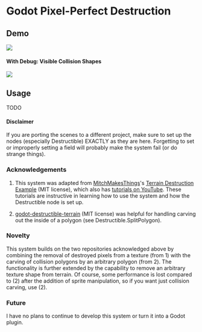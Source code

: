 # Godot Pixel-Perfect Destruction

## Demo

![](https://github.com/p-zach/godot-pixel-destruction/blob/main/github_files/Demo.gif)

#### With Debug: Visible Collision Shapes

![](https://github.com/p-zach/godot-pixel-destruction/blob/main/github_files/Demo_CollisionShapes.gif)

## Usage

TODO

#### Disclaimer

If you are porting the scenes to a different project, make sure to set up the nodes (especially Destructible) EXACTLY as they are here.
Forgetting to set or improperly setting a field will probably make the system fail (or do strange things).

### Acknowledgements

1. This system was adapted from [MitchMakesThings](https://www.youtube.com/c/MitchMakesThings)'s 
[Terrain Destruction Example](https://github.com/MitchMakesThings/Godot-Things/tree/main/Terrain-Destruction-Example) (MIT license),
which also has [tutorials on YouTube](https://www.youtube.com/watch?v=q9SV4o7ZZNk). These tutorials are instructive in learning how to use
the system and how the Destructible node is set up.

2. [godot-destructible-terrain](https://github.com/matterda/godot-destructible-terrain/tree/main) (MIT license) was helpful for handling
carving out the inside of a polygon (see Destructible.SplitPolygon).

### Novelty

This system builds on the two repositories acknowledged above by combining the removal of destroyed pixels from a texture (from 1) with the carving of collision polygons by an arbitrary polygon (from 2).
The functionality is further extended by the capability to remove an arbitrary texture shape from terrain. 
Of course, some performance is lost compared to (2) after the addition of sprite manipulation, so if you want just collision carving, use (2).

### Future

I have no plans to continue to develop this system or turn it into a Godot plugin.
